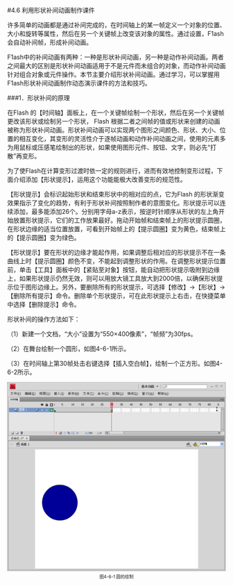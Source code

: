 #4.6 利用形状补间动画制作课件

许多简单的动画都是通过补间完成的，在时间轴上的某一帧定义一个对象的位置、大小和旋转等属性，然后在另一个关键帧上改变该对象的属性。通过设置，F1ash会自动补间帧，形成补间动画。

F1ash中的补间动画有两种：一种是形状补间动画，另一种是动作补间动画。两者之间最大的区别是形状补间动画适用于不是元件而未组合的对象，而动作补间动画针对组合对象或元件操作。本节主要介绍形状补间动画。通过学习，可以掌握用F1ash形状补间动画制作动态演示课件的方法和技巧。

###1．形状补间的原理

在Flash 的【时间轴】面板上，在一个关键帧绘制一个形状，然后在另一个关键帧更改该形状或绘制另一个形状， Flash 根据二者之间帧的值或形状来创建的动画被称为形状补间动画。形状补间动画可以实现两个图形之间颜色、形状、大小、位置的相互变化，其变形的灵活性介于逐帧动画和动作补间动画之间，使用的元素多为用鼠标或压感笔绘制出的形状，如果使用图形元件、按钮、文字，则必先“打散”再变形。

为了使Flash在计算变形过渡时依一定的规则进行，进而有效地控制变形过程，下面介绍添加【形状提示】，运用这个功能能极大改善变形的规范性。

【形状提示】会标识起始形状和结束形状中的相对应的点，它为Flash 的形状渐变效果指示了变化的趋势，有利于形状补间按照制作者的意图变化。形状提示可以连续添加，最多能添加26个。分别用字母a-z表示，按逆时针顺序从形状的左上角开始放置形状提示，它们的工作放果最好。拖动开始帧和结束帧上的形状提示圆圈，在形状边缘的适当位置放置，可看到开始帧上的【提示圆圈】变为黄色，结束帧上的【提示圆圈】变为绿色。

【形状提示】要在形状的边缘才能起作用，如果调整后相对应的形状提示不在一条曲线上时【提示圆圈】颜色不变，不能起到调整形状的作用。在调整形状提示位置前，单击【工具】面板中的【紧贴至对象】按钮，能自动把形状提示吸附到边缘上，如果形状提示仍然无效，则可以用放大镜工具放大到2000倍，以确保形状提示位于图形边缘上。另外，要删除所有的形状提示，可选择【修改】→【形状】→【删除所有提示】命令。删除单个形状提示，可在此形状提示上右击，在快捷菜单中选择【删除提示】命令。

形状补间的操作方法如下：

（1）新建一个文档，“大小”设置为“550×400像素”，“帧频”为30fps。

（2）在舞台绘制一个圆形，如图4-6-1所示。

（3）在时间轴上第30帧处击右键选择【插入空白帧】，绘制一个正方形。如图4-6-2所示。

<div align="center"><img src="/assets/4-6-1.png"></div>
<div align="center"><span style="font-size:10px">图4-6-1 圆的绘制</span></div>